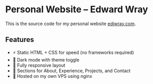 # Personal Website – Edward Wray

This is the source code for my personal website [edjwray.com](https://edjwray.com).

## Features
- ⚡ Static HTML + CSS for speed (no frameworks required)
- 🌙 Dark mode with theme toggle
- 📱 Fully responsive layout
- 🧩 Sections for About, Experience, Projects, and Contact
- 🚀 Hosted on my own VPS using nginx
